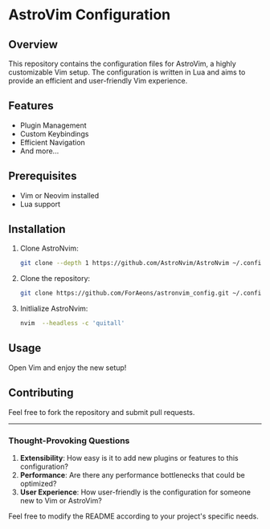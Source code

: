 # AstroVim Configuration

## Overview

This repository contains the configuration files for AstroVim, a highly customizable Vim setup. The configuration is written in Lua and aims to provide an efficient and user-friendly Vim experience.

## Features

- Plugin Management
- Custom Keybindings
- Efficient Navigation
- And more...

## Prerequisites

- Vim or Neovim installed
- Lua support

## Installation

1. Clone AstroNvim:

   ```bash
   git clone --depth 1 https://github.com/AstroNvim/AstroNvim ~/.config/nvim

   ```

2. Clone the repository:

   ```bash
   git clone https://github.com/ForAeons/astronvim_config.git ~/.config/nvim/lua/user

   ```

3. Initlialize AstroNvim:

   ```bash
   nvim  --headless -c 'quitall'

   ```

## Usage

Open Vim and enjoy the new setup!

## Contributing

Feel free to fork the repository and submit pull requests.

---

### Thought-Provoking Questions

1. **Extensibility**: How easy is it to add new plugins or features to this configuration?
2. **Performance**: Are there any performance bottlenecks that could be optimized?
3. **User Experience**: How user-friendly is the configuration for someone new to Vim or AstroVim?

Feel free to modify the README according to your project's specific needs.
